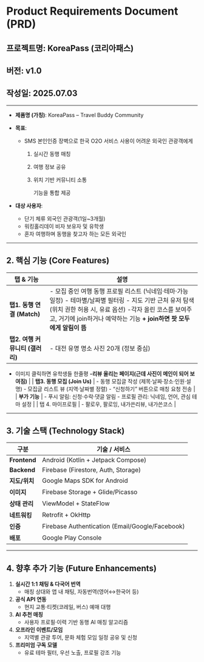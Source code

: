 # **Product Requirements Document (PRD)**

## **프로젝트명:** KoreaPass (코리아패스)

## **버전:** v1.0

## **작성일:** 2025.07.03

---

- **제품명 (가칭)**: KoreaPass – Travel Buddy Community
- **목표**:
    - SMS 본인인증 장벽으로 한국 O2O 서비스 사용이 어려운 외국인 관광객에게
        1. 실시간 동행 매칭
        2. 여행 정보 공유
        3. 위치 기반 커뮤니티 소통
            
            기능을 통합 제공
            
- **대상 사용자**:
    - 단기 체류 외국인 관광객(1일~3개월)
    - 워킹홀리데이 비자 보유자 및 유학생
    - 혼자 여행하며 동행을 찾고자 하는 모든 외국인

---

## 2. 핵심 기능 (Core Features)

| 탭 & 기능 | 설명 |
| --- | --- |
| **탭1. 동행 연결 (Match)** | - 모집 중인 여행 동행 프로필 리스트 (닉네임·테마·가능 일정)  - 테마별/날짜별 필터링  - 지도 기반 근처 유저 탐색 (위치 권한 허용 시, 유료 옵션) -각자 올린 코스를 보여주고, 거기에 join하거나 예약하는 기능 **+ join하면 팟 모두에게 알림이 뜸** |
| **탭2. 여행 커뮤니티 (갤러리)** | - 대전 유명 명소 사진 20개 (정보 중심) 
- 이미지 클릭하면 유학생들 한줄평 
 **-리뷰 올리는 페이지(근데 사진이 메인이 되어 보여짐)** |
| **탭3. 동행 모집 (Join Us)** | - 동행 모집글 작성 (제목·날짜·장소·인원·설명)  - 모집글 리스트 뷰 (지역·날짜별 정렬)  - “신청하기” 버튼으로 매칭 요청 전송 |
| **부가 기능** | - 푸시 알림: 신청·수락·댓글 알림  - 프로필 관리: 닉네임, 언어, 관심 테마 설정 |
| 탭 4.  마이프로필  | - 팔로우, 팔로잉, 내가쓴리뷰, 내가쓴코스 |

---

## 3. 기술 스택 (Technology Stack)

| 구분 | 기술 / 서비스 |
| --- | --- |
| **Frontend** | Android (Kotlin + Jetpack Compose) |
| **Backend** | Firebase (Firestore, Auth, Storage) |
| **지도/위치** | Google Maps SDK for Android |
| **이미지** | Firebase Storage + Glide/Picasso |
| **상태 관리** | ViewModel + StateFlow |
| **네트워킹** | Retrofit + OkHttp |
| **인증** | Firebase Authentication (Email/Google/Facebook) |
| **배포** | Google Play Console |

---

## 4. 향후 추가 기능 (Future Enhancements)

1. **실시간 1:1 채팅 & 다국어 번역**
    - 매칭 상대와 앱 내 채팅, 자동번역(영어↔한국어 등)
2. **공식 API 연동**
    - 현지 교통·티켓(코레일, 버스) 예매 대행
3. **AI 추천 매칭**
    - 사용자 프로필·이력 기반 동행 AI 매칭 알고리즘
4. **오프라인 이벤트/모임**
    - 지역별 관광 투어, 문화 체험 모임 일정 공유 및 신청
5. **프리미엄 구독 모델**
    - 유료 테마 필터, 우선 노출, 프로필 강조 기능
